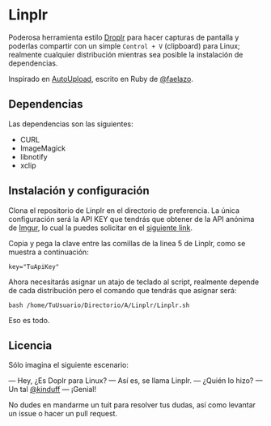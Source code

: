 Linplr
=======
Poderosa herramienta estilo [Droplr][1] para hacer capturas de pantalla y poderlas compartir con un simple `Control + V` (clipboard) para Linux; realmente cualquier distribución mientras sea posible la instalación de dependencias.

Inspirado en [AutoUpload][2], escrito en Ruby de [@faelazo][3].

## Dependencias
Las dependencias son las siguientes:

+ CURL
+ ImageMagick
+ libnotify
+ xclip


## Instalación y configuración
Clona el repositorio de Linplr en el directorio de preferencia. La única configuración será la API KEY que tendrás que obtener de la API anónima de [Imgur][4], lo cual la puedes solicitar en el [siguiente link][5].

Copia y pega la clave entre las comillas de la linea 5 de Linplr, como se muestra a continuación:

    key="TuApiKey"

Ahora necesitarás asignar un atajo de teclado al script, realmente depende de cada distribución pero el comando que tendrás que asignar será:

    bash /home/TuUsuario/Directorio/A/Linplr/Linplr.sh

Eso es todo.

## Licencia

Sólo imagina el siguiente escenario:

— Hey, ¿Es Doplr para Linux? — Así es, se llama Linplr. — ¿Quién lo hizo? — Un tal [@kinduff][6] — ¡Genial!

No dudes en mandarme un tuit para resolver tus dudas, así como levantar un issue o hacer un pull request.

[1]: https://droplr.com/
[2]: https://github.com/faelsoto/autoupload
[3]: https://twitter.com/faelazo
[4]: http://imgur.com
[5]: https://imgur.com/register/api_anon
[6]: http://twitter.com/kinduff
